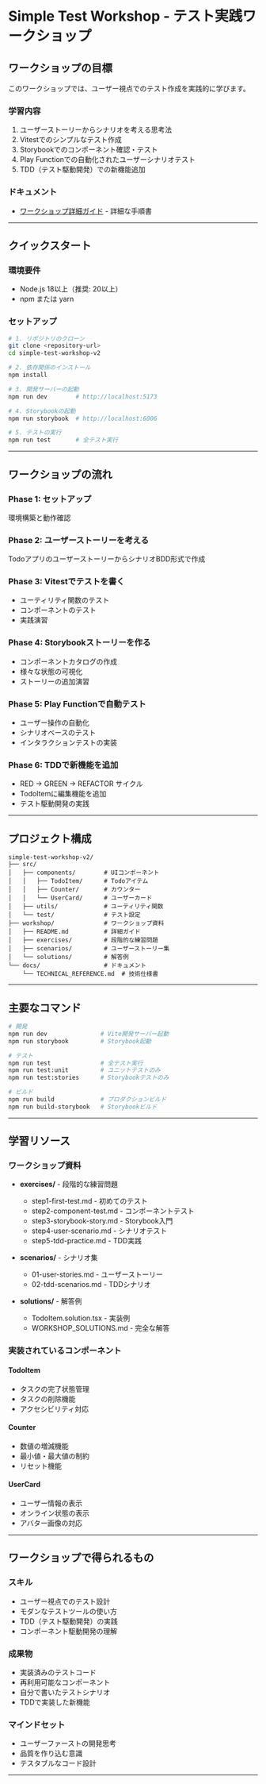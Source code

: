 # Simple Test Workshop - テスト実践ワークショップ

## ワークショップの目標

このワークショップでは、ユーザー視点でのテスト作成を実践的に学びます。

### 学習内容
1. ユーザーストーリーからシナリオを考える思考法
2. Vitestでのシンプルなテスト作成
3. Storybookでのコンポーネント確認・テスト
4. Play Functionでの自動化されたユーザーシナリオテスト
5. TDD（テスト駆動開発）での新機能追加

### ドキュメント
- [ワークショップ詳細ガイド](./workshop/README.md) - 詳細な手順書

---

## クイックスタート

### 環境要件
- Node.js 18以上（推奨: 20以上）
- npm または yarn

### セットアップ
```bash
# 1. リポジトリのクローン
git clone <repository-url>
cd simple-test-workshop-v2

# 2. 依存関係のインストール
npm install

# 3. 開発サーバーの起動
npm run dev        # http://localhost:5173

# 4. Storybookの起動
npm run storybook  # http://localhost:6006  

# 5. テストの実行
npm run test       # 全テスト実行
```

---

## ワークショップの流れ

### Phase 1: セットアップ
環境構築と動作確認

### Phase 2: ユーザーストーリーを考える
TodoアプリのユーザーストーリーからシナリオBDD形式で作成

### Phase 3: Vitestでテストを書く
- ユーティリティ関数のテスト
- コンポーネントのテスト
- 実践演習

### Phase 4: Storybookストーリーを作る
- コンポーネントカタログの作成
- 様々な状態の可視化
- ストーリーの追加演習

### Phase 5: Play Functionで自動テスト
- ユーザー操作の自動化
- シナリオベースのテスト
- インタラクションテストの実装

### Phase 6: TDDで新機能を追加
- RED → GREEN → REFACTOR サイクル
- TodoItemに編集機能を追加
- テスト駆動開発の実践

---

## プロジェクト構成

```
simple-test-workshop-v2/
├── src/
│   ├── components/        # UIコンポーネント
│   │   ├── TodoItem/      # Todoアイテム
│   │   ├── Counter/       # カウンター
│   │   └── UserCard/      # ユーザーカード
│   ├── utils/             # ユーティリティ関数
│   └── test/              # テスト設定
├── workshop/              # ワークショップ資料
│   ├── README.md          # 詳細ガイド
│   ├── exercises/         # 段階的な練習問題
│   ├── scenarios/         # ユーザーストーリー集
│   └── solutions/         # 解答例
└── docs/                  # ドキュメント
    └── TECHNICAL_REFERENCE.md  # 技術仕様書
```

---

## 主要なコマンド

```bash
# 開発
npm run dev               # Vite開発サーバー起動
npm run storybook         # Storybook起動

# テスト
npm run test              # 全テスト実行
npm run test:unit         # ユニットテストのみ
npm run test:stories      # Storybookテストのみ

# ビルド
npm run build             # プロダクションビルド
npm run build-storybook   # Storybookビルド
```

---

## 学習リソース

### ワークショップ資料
- **exercises/** - 段階的な練習問題
  - step1-first-test.md - 初めてのテスト
  - step2-component-test.md - コンポーネントテスト
  - step3-storybook-story.md - Storybook入門
  - step4-user-scenario.md - シナリオテスト
  - step5-tdd-practice.md - TDD実践

- **scenarios/** - シナリオ集
  - 01-user-stories.md - ユーザーストーリー
  - 02-tdd-scenarios.md - TDDシナリオ

- **solutions/** - 解答例
  - TodoItem.solution.tsx - 実装例
  - WORKSHOP_SOLUTIONS.md - 完全な解答

### 実装されているコンポーネント

#### TodoItem
- タスクの完了状態管理
- タスクの削除機能
- アクセシビリティ対応

#### Counter
- 数値の増減機能
- 最小値・最大値の制約
- リセット機能

#### UserCard
- ユーザー情報の表示
- オンライン状態の表示
- アバター画像の対応

---

## ワークショップで得られるもの

### スキル
- ユーザー視点でのテスト設計
- モダンなテストツールの使い方
- TDD（テスト駆動開発）の実践
- コンポーネント駆動開発の理解

### 成果物
- 実装済みのテストコード
- 再利用可能なコンポーネント
- 自分で書いたテストシナリオ
- TDDで実装した新機能

### マインドセット
- ユーザーファーストの開発思考
- 品質を作り込む意識
- テスタブルなコード設計

---